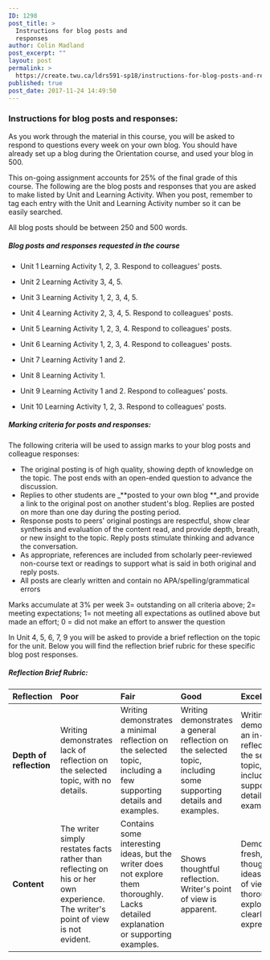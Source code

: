 ```yaml
---
ID: 1298
post_title: >
  Instructions for blog posts and
  responses
author: Colin Madland
post_excerpt: ""
layout: post
permalink: >
  https://create.twu.ca/ldrs591-sp18/instructions-for-blog-posts-and-responses/
published: true
post_date: 2017-11-24 14:49:50
---
```

<h3>Instructions for blog posts and responses:</h3>

As you work through the material in this course, you will be asked to respond to questions every week on your own blog. You should have already set up a blog during the Orientation course, and used your blog in 500.

This on-going assignment accounts for 25% of the final grade of this course. The following are the blog posts and responses that you are asked to make listed by Unit and Learning Activity. When you post, remember to tag each entry with the Unit and Learning Activity number so it can be easily searched.

All blog posts should be between 250 and 500 words.

<h5><strong>Blog posts and responses requested in the course</strong></h5>

<ul>
<li>Unit 1 Learning Activity 1, 2, 3. Respond to colleagues' posts.</p></li>
<li><p>Unit 2 Learning Activity 3, 4, 5.</p></li>
<li><p>Unit 3 Learning Activity 1, 2, 3, 4, 5.</p></li>
<li><p>Unit 4 Learning Activity 2, 3, 4, 5. Respond to colleagues' posts.</p></li>
<li><p>Unit 5 Learning Activity 1, 2, 3, 4. Respond to colleagues' posts.</p></li>
<li><p>Unit 6 Learning Activity 1, 2, 3, 4. Respond to colleagues' posts.</p></li>
<li><p>Unit 7 Learning Activity 1 and 2.</p></li>
<li><p>Unit 8 Learning Activity 1.</p></li>
<li><p>Unit 9 Learning Activity 1 and 2. Respond to colleagues' posts.</p></li>
<li><p>Unit 10 Learning Activity 1, 2, 3.  Respond to colleagues' posts.</p></li>
</ul>

<h5 id="marking-criteria-for-posts-and-responses">Marking criteria for posts and responses:</h5>

<p>The following criteria will be used to assign marks to your blog posts and colleague responses:

<ul>
<li>The original posting is of high quality, showing depth of knowledge on the topic. The post ends with an open-ended question to advance the discussion.</li>
<li>Replies to other students are _**posted to your own blog **_and provide a link to the original post on another student's blog. Replies are posted on more than one day during the posting period.</li>
<li>Response posts to peers' original postings are respectful, show clear synthesis and evaluation of the content read, and provide depth, breath, or new insight to the topic. Reply posts stimulate thinking and advance the conversation.</li>
<li>As appropriate, references are included from scholarly peer-reviewed non-course text or readings to support what is said in both original and reply posts.</li>
<li>All posts are clearly written and contain no APA/spelling/grammatical errors</li>
</ul>

Marks accumulate at 3% per week  3= outstanding on all criteria above; 2= meeting expectations; 1= not meeting all expectations as outlined above but made an effort; 0 = did not make an effort to answer the question

In Unit 4, 5, 6, 7, 9 you will be asked to provide a brief reflection on the topic for the unit.  Below you will find the reflection brief rubric for these specific blog post responses.

<h5>Reflection Brief Rubric:</h5>

<table>
<thead>
<tr>
  <th align="left">Reflection</th>
  <th align="left">Poor</th>
  <th align="left">Fair</th>
  <th align="left">Good</th>
  <th align="left">Excellent</th>
</tr>
</thead>
<tbody>
<tr>
  <td align="left"><strong>Depth of reflection</strong></td>
  <td align="left">Writing demonstrates lack of reflection on the selected topic, with no details.</td>
  <td align="left">Writing demonstrates a minimal reflection on the selected topic, including a few supporting details and examples.</td>
  <td align="left">Writing demonstrates a general reflection on the selected topic, including some supporting details and examples.</td>
  <td align="left">Writing demonstrates an in-depth reflection on the selected topic, including supporting details and examples.</td>
</tr>
<tr>
  <td align="left"><strong>Content</strong></td>
  <td align="left">The writer simply restates facts rather than reflecting on his or her own experience.  The writer's point of view is not evident.</td>
  <td align="left">Contains some interesting ideas, but the writer does not explore them thoroughly.  Lacks detailed explanation or supporting examples.</td>
  <td align="left">Shows thoughtful reflection.  Writer's point of view is apparent.</td>
  <td align="left">Demonstrates fresh, original thought and ideas.  Point of view is thoroughly explored and clearly expressed.</td>
</tr>
</tbody>
</table>